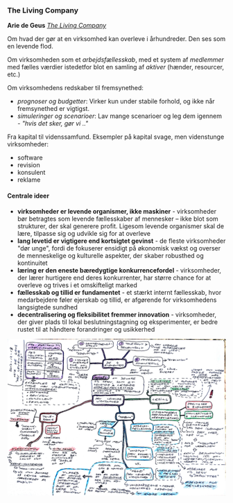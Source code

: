 ### The Living Company

**Arie de Geus** [*The Living Company*](https://www.amazon.co.uk/Living-Company-Learning-Longevity-Business/dp/1857881850/)

Om hvad der gør at en virksomhed kan overleve i århundreder. Den ses som en levende flod.

Om virksomheden som et *arbejdsfællesskab*, med et system af *medlemmer* med fælles værdier istedetfor blot en samling af *aktiver* (hænder, resourcer, etc.)

Om virksomhedens redskaber til fremsynethed:

* *prognoser og budgetter*: Virker kun under stabile forhold, og ikke når fremsynethed er vigtigst.
* *simuleringer og scenarioer*: Lav mange scenarioer og leg dem igennem - *"hvis det sker, gør vi .."*

Fra kapital til videnssamfund. Eksempler på kapital svage, men videnstunge virksomheder:

* software
* revision
* konsulent
* reklame

#### Centrale ideer

* **virksomheder er levende organismer, ikke maskiner** - virksomheder bør betragtes som levende fællesskaber af mennesker – ikke blot som strukturer, der skal generere profit. Ligesom levende organismer skal de lære, tilpasse sig og udvikle sig for at overleve
* **lang levetid er vigtigere end kortsigtet gevinst** - de fleste virksomheder "dør unge", fordi de fokuserer ensidigt på økonomisk vækst og overser de menneskelige og kulturelle aspekter, der skaber robusthed og kontinuitet
* **læring er den eneste bæredygtige konkurrencefordel** - virksomheder, der lærer hurtigere end deres konkurrenter, har større chance for at overleve og trives i et omskifteligt marked
* **fællesskab og tillid er fundamentet** - et stærkt internt fællesskab, hvor medarbejdere føler ejerskab og tillid, er afgørende for virksomhedens langsigtede sundhed
* **decentralisering og fleksibilitet fremmer innovation** - virksomheder, der giver plads til lokal beslutningstagning og eksperimenter, er bedre rustet til at håndtere forandringer og usikkerhed

[![The Living Company](den-levende-virksomhed-2013-12.jpg "The Living Company")](den-levende-virksomhed-2013-12.jpg)
